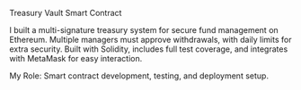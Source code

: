 Treasury Vault Smart Contract

I built a multi-signature treasury system for secure fund management on Ethereum. Multiple managers must approve withdrawals, with daily limits for extra security. Built with Solidity, includes full test coverage, and integrates with MetaMask for easy interaction.

My Role: Smart contract development, testing, and deployment setup.
